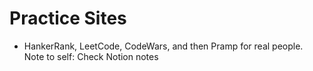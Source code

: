 # Practice Sites

- HankerRank, LeetCode, CodeWars, and then Pramp for real people.
  Note to self: Check Notion notes
